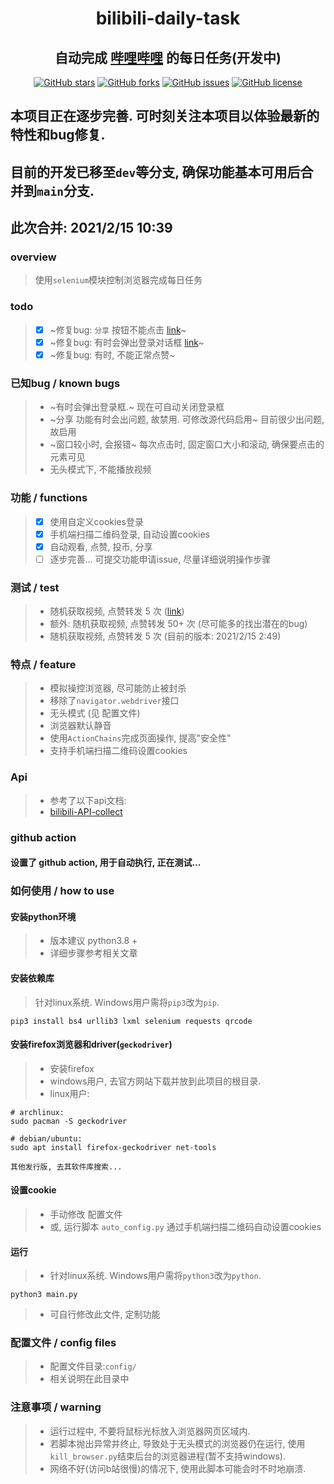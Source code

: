 <div align="center">
<h1 align="center">
bilibili-daily-task
</h1>
<h2 align="center">
自动完成 <a href="https://bilibili.com">哔哩哔哩</a> 的每日任务(开发中)
</h2>

[![GitHub stars](https://img.shields.io/github/stars/sb-child/bilibili-daily-task?label=stars%2F%E6%98%9F%E6%A0%87&style=flat-square)](https://github.com/sb-child/bilibili-daily-task/stargazers)
[![GitHub forks](https://img.shields.io/github/forks/sb-child/bilibili-daily-task?label=forks%2F%E5%88%86%E6%94%AF&style=flat-square)](https://github.com/sb-child/bilibili-daily-task/network)
[![GitHub issues](https://img.shields.io/github/issues/sb-child/bilibili-daily-task?label=issues%2F%E8%AE%AE%E9%A2%98&style=flat-square)](https://github.com/sb-child/bilibili-daily-task/issues)
[![GitHub license](https://img.shields.io/github/license/sb-child/bilibili-daily-task?label=license%2F%E8%AE%B8%E5%8F%AF%E8%AF%81&style=flat-square)](https://github.com/sb-child/bilibili-daily-task/blob/main/LICENSE)
</div>

## 本项目正在逐步完善. 可时刻关注本项目以体验最新的特性和bug修复.
## 目前的开发已移至`dev`等分支, 确保功能基本可用后合并到`main`分支.

## 此次合并: 2021/2/15 10:39

### overview
> 使用`selenium`模块控制浏览器完成每日任务

### todo
> - [x] ~修复bug: `分享` 按钮不能点击 [link](https://github.com/sb-child/bilibili-daily-task/blob/main/mod_coin.py#L63)~
> - [x] ~修复bug: 有时会弹出登录对话框 [link](https://github.com/sb-child/bilibili-daily-task/blob/main/mod_coin.py#L138)~
> - [x] ~修复bug: 有时, 不能正常点赞~

### 已知bug / known bugs
> - ~有时会弹出登录框.~ 现在可自动关闭登录框
> - ~分享 功能有时会出问题, 故禁用. 可修改源代码启用~ 目前很少出问题, 故启用
> - ~窗口较小时, 会报错~ 每次点击时, 固定窗口大小和滚动, 确保要点击的元素可见
> - 无头模式下, 不能播放视频

### 功能 / functions
> - [x] 使用自定义cookies登录
> - [x] 手机端扫描二维码登录, 自动设置cookies
> - [x] 自动观看, 点赞, 投币, 分享
> - [ ] 逐步完善...
> 可提交功能申请issue, 尽量详细说明操作步骤

### 测试 / test
> - 随机获取视频, 点赞转发 5 次 ([link](https://www.sbchild.top/bdt_1.mp4))
> - 额外: 随机获取视频, 点赞转发 50+ 次 (尽可能多的找出潜在的bug)
> - 随机获取视频, 点赞转发 5 次 (目前的版本: 2021/2/15 2:49)

### 特点 / feature
> - 模拟操控浏览器, 尽可能防止被封杀
> - 移除了`navigator.webdriver`接口
> - 无头模式 (见 配置文件)
> - 浏览器默认静音
> - 使用`ActionChains`完成页面操作, 提高"安全性"
> - 支持手机端扫描二维码设置cookies

### Api
> - 参考了以下api文档:
> - [bilibili-API-collect](https://github.com/SocialSisterYi/bilibili-API-collect)

### github action
#### 设置了 github action, 用于自动执行, 正在测试...

### 如何使用 / how to use
#### 安装python环境
> - 版本建议 python3.8 +
> - 详细步骤参考相关文章

#### 安装依赖库
> 针对linux系统. Windows用户需将`pip3`改为`pip`.
```
pip3 install bs4 urllib3 lxml selenium requests qrcode
```

#### 安装firefox浏览器和driver(`geckodriver`)
> - 安装firefox
> - windows用户, 去官方网站下载并放到此项目的根目录.
> - linux用户:
```
# archlinux:
sudo pacman -S geckodriver

# debian/ubuntu:
sudo apt install firefox-geckodriver net-tools

其他发行版, 去其软件库搜索...
```

#### 设置cookie
> - 手动修改 配置文件
> - 或, 运行脚本 `auto_config.py` 通过手机端扫描二维码自动设置cookies

#### 运行
> - 针对linux系统. Windows用户需将`python3`改为`python`.
```
python3 main.py
```
> - 可自行修改此文件, 定制功能

### 配置文件 / config files
> - 配置文件目录:`config/`
> - 相关说明在此目录中

### 注意事项 / warning
> - 运行过程中, 不要将鼠标光标放入浏览器网页区域内.
> - 若脚本抛出异常并终止, 导致处于无头模式的浏览器仍在运行, 使用`kill_browser.py`结束后台的浏览器进程(暂不支持windows).
> - 网络不好(访问b站很慢)的情况下, 使用此脚本可能会时不时地崩溃.
